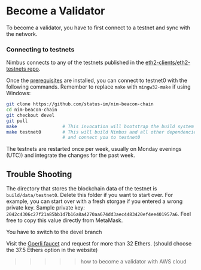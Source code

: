 # Become a Validator

To become a validator, you have to first connect to a testnet and sync with the network.

### Connecting to testnets

Nimbus connects to any of the testnets published in the [eth2-clients/eth2-testnets repo](https://github.com/eth2-clients/eth2-testnets/tree/master/nimbus).

Once the [prerequisites](#prerequisites) are installed, you can connect to testnet0 with the following commands. Remember to replace `make` with `mingw32-make` if using Windows:

```bash
git clone https://github.com/status-im/nim-beacon-chain
cd nim-beacon-chain
git checkout devel
git pull
make                 # This invocation will bootstrap the build system with additional Makefiles
make testnet0        # This will build Nimbus and all other dependencies
                     # and connect you to testnet0
```

The testnets are restarted once per week, usually on Monday evenings (UTC)) and integrate the changes for the past week.

## Trouble Shooting

The directory that stores the blockchain data of the testnet is `build/data/testnet0`. Delete this folder if you want to start over.
For example, you can start over with a fresh storgae if you entered a wrong private key.
Sample private key: `2042c4306c27f21a85bb1d7b16a8a4270aa674dd3aec4483420ef4ee401957a6`. Feel free to copy this value directly from MetaMask.

You have to switch to the devel branch

Visit the [Goerli faucet](https://faucet.goerli.mudit.blog/) and request for more than 32 Ethers. (should choose the 37.5 Ethers option in the website)

> > > > > how to become a validator with AWS cloud
